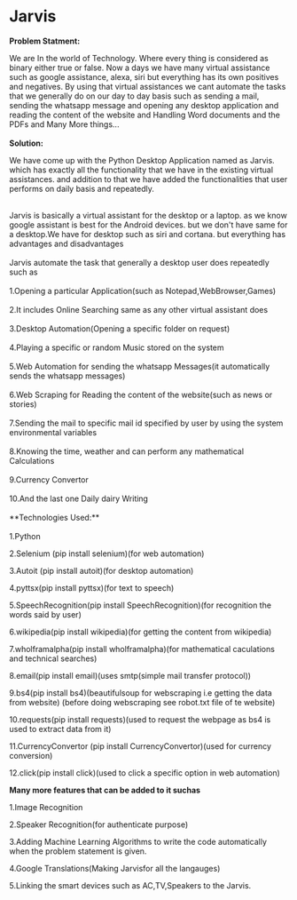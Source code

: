 # Jarvis
**Problem Statment:**

 We are In the world of Technology. Where every thing is considered as binary either true or false. Now a days we have many virtual assistance such as 
                  google assistance, alexa, siri but everything has its own positives and negatives. By using that virtual assistances we cant automate the tasks that we 
                  generally do on our day to day basis such as sending a mail, sending the whatsapp message and  opening any desktop application and reading the content
                  of the website and Handling Word documents and the PDFs and Many More things...<br /><br />
**Solution:** 

 We have come up with the Python Desktop Application named as Jarvis. which has exactly all the functionality that we have in the existing virtual assistances.
          and addition to that we have added the functionalities that user performs on daily basis and repeatedly.
              
<br />
Jarvis is basically a virtual assistant for the desktop or a laptop. as we know google assistant is best for the Android devices.
but we don't have same for a desktop.We have for desktop such as siri and cortana. but everything has advantages and disadvantages
<br /><br />
Jarvis automate the task that generally a desktop user does repeatedly such as 
<br /><br />
1.Opening a particular Application(such as Notepad,WebBrowser,Games)
<br /><br />
2.It includes Online Searching same as any other virtual assistant does
<br /><br />
3.Desktop Automation(Opening a specific folder on request)
<br /><br />
4.Playing a specific or random Music stored on the system
<br /><br />
5.Web Automation for sending the whatsapp Messages(it automatically sends the whatsapp messages)
<br /><br />
6.Web Scraping for Reading the content of the website(such as news or stories)
<br /><br />
7.Sending the mail to specific mail id specified by user by using the system environmental variables
<br /><br />
8.Knowing the time, weather and can perform any mathematical Calculations
<br /><br />
9.Currency Convertor
<br /><br />
10.And the last one Daily dairy Writing
<br /><br />
**Technologies Used:**
<br /><br />
1.Python

2.Selenium (pip  install selenium)(for web automation)

3.Autoit (pip install autoit)(for desktop automation)

4.pyttsx(pip install pyttsx)(for text to speech)

5.SpeechRecognition(pip install SpeechRecognition)(for recognition the words said by user)

6.wikipedia(pip install wikipedia)(for getting the content from wikipedia)

7.wholframalpha(pip install wholframalpha)(for mathematical caculations and technical searches)

8.email(pip install email)(uses smtp(simple mail transfer protocol))

9.bs4(pip install bs4)(beautifulsoup for webscraping i.e getting the data from website)
(before doing webscraping see robot.txt file of te website)

10.requests(pip install requests)(used to request the webpage as bs4 is used to extract data from it)

11.CurrencyConvertor (pip install CurrencyConvertor)(used for currency conversion)

12.click(pip install click)(used to click a specific option in web automation)

**Many more features that can be added to it suchas**

1.Image Recognition

2.Speaker Recognition(for authenticate purpose) 

3.Adding Machine Learning Algorithms to write the code automatically when the problem
statement is given.

4.Google Translations(Making Jarvisfor all the langauges)

5.Linking the smart devices such as AC,TV,Speakers to the Jarvis.
